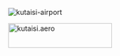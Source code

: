 <p align="left"> <img src="https://komarev.com/ghpvc/?username=kutaisi-airport&label=Profile%20views&color=0e75b6&style=flat" alt="kutaisi-airport" /> </p>

<p><a href="https://www.buymeacoffee.com/kutaisi.aero"> <img align="left" src="https://cdn.buymeacoffee.com/buttons/v2/default-yellow.png" height="50" width="210" alt="kutaisi.aero" /></a></p><br><br>

